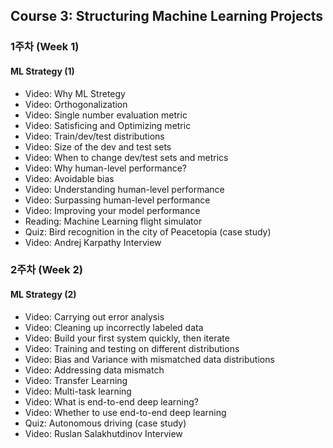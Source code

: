 ## Course 3: Structuring Machine Learning Projects
### 1주차 (Week 1)
#### ML Strategy (1)
- Video: Why ML Stretegy
- Video: Orthogonalization
- Video: Single number evaluation metric
- Video: Satisficing and Optimizing metric
- Video: Train/dev/test distributions
- Video: Size of the dev and test sets
- Video: When to change dev/test sets and metrics
- Video: Why human-level performance?
- Video: Avoidable bias
- Video: Understanding human-level performance
- Video: Surpassing human-level performance
- Video: Improving your model performance
- Reading: Machine Learning flight simulator
- Quiz: Bird recognition in the city of Peacetopia (case study)
- Video: Andrej Karpathy Interview

### 2주차 (Week 2)
#### ML Strategy (2)
- Video: Carrying out error analysis
- Video: Cleaning up incorrectly labeled data
- Video: Build your first system quickly, then iterate
- Video: Training and testing on different distributions
- Video: Bias and Variance with mismatched data distributions
- Video: Addressing data mismatch
- Video: Transfer Learning
- Video: Multi-task learning
- Video: What is end-to-end deep learning?
- Video: Whether to use end-to-end deep learning
- Quiz: Autonomous driving (case study)
- Video: Ruslan Salakhutdinov Interview